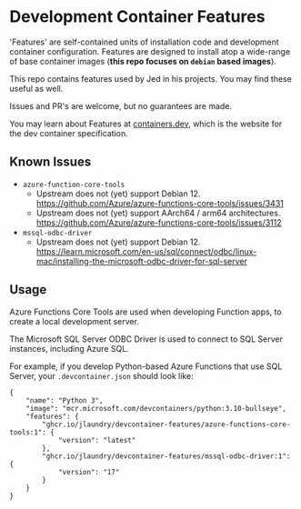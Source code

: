 # Development Container Features

'Features' are self-contained units of installation code and development container configuration. Features are designed
to install atop a wide-range of base container images (**this repo focuses on `debian` based images**).

This repo contains features used by Jed in his projects. You may find these useful as well.

Issues and PR's are welcome, but no guarantees are made.

You may learn about Features at [containers.dev](https://containers.dev/implementors/features/), which is the website for the dev container specification.

## Known Issues

  * `azure-function-core-tools`
	* Upstream does not (yet) support Debian 12. https://github.com/Azure/azure-functions-core-tools/issues/3431
  	* Upstream does not (yet) support AArch64 / arm64 architectures. https://github.com/Azure/azure-functions-core-tools/issues/3112
  * `mssql-odbc-driver`
	* Upstream does not (yet) support Debian 12. https://learn.microsoft.com/en-us/sql/connect/odbc/linux-mac/installing-the-microsoft-odbc-driver-for-sql-server

## Usage

Azure Functions Core Tools are used when developing Function apps, to create a local development server.

The Microsoft SQL Server ODBC Driver is used to connect to SQL Server instances, including Azure SQL.

For example, if you develop Python-based Azure Functions that use SQL Server, your `.devcontainer.json` should look like:

```jsonc
{
	"name": "Python 3",
	"image": "mcr.microsoft.com/devcontainers/python:3.10-bullseye",
	"features": {
		"ghcr.io/jlaundry/devcontainer-features/azure-functions-core-tools:1": {
			"version": "latest"
		},
		"ghcr.io/jlaundry/devcontainer-features/mssql-odbc-driver:1": {
			"version": "17"
		}
	}
}
```
